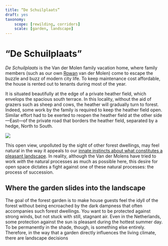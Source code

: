 ```yaml
---
title: “De Schuilplaats”
draft: yes
taxonomy:
    scope: [rewilding, corridors]
    scale: [garden, landscape]
---
```


# “De Schuilplaats”

<i lang="nl">De Schuilplaats</i> is the Van der Molen family vacation home,
where family members (such as our own [Rowan](/people/rowan) van der Molen)
come to escape the buzzle and buzz of modern city life. To keep maintenance
cost affordable, the house is rented out to tenants during most of the year.

It is situated beautifully at the edge of a private heather field, which
envelops the spacious south terrace. In this locality, without the aid of
grazers such as sheep and cows, the heather will gradually turn to forest.
Indeed, some work by the family is required to keep the heather field open.
Similar effort had to be exerted to reopen the heather field at the other
side—East—of the private road that borders the heather field, separated by a
hedge, North to South. 

![](huis-aan-heiderand-180graden.jpg)

This open view, unpolluted by the sight of other forest dwellings, may feel
natural in the way it appeals to our [innate instincts about what constitutes
a pleasant landscape](/scale/landscape). In reality, although the Van der
Molens have tried to work *with* the natural processes as much as possible here,
this desire for open space dictates a fight against one of these natural
processes: the process of succession.

## Where the garden slides into the landscape

The goal of the forest garden is to make house guests feel the idyll of the
forest without being encroached by the dark dampness that often accompanies
such forest dwellings. You want to be protected against strong winds, but
not stuck with still, stagnant air. Even in the Netherlands, some protection
against the sun is pleasant during the hottest summer day. To be permanently
in the shade, though, is something else entirely. Therefore, in the way that
a garden directly influences the living climate, there are landscape decisions
